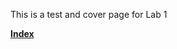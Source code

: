 This is a test and cover page for Lab 1

**[Index](https://hdehaini.github.io/cse15l-lab-reports/index.html)**